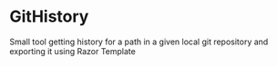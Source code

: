 # GitHistory
Small tool getting history for a path in a given local git repository and exporting it using Razor Template
